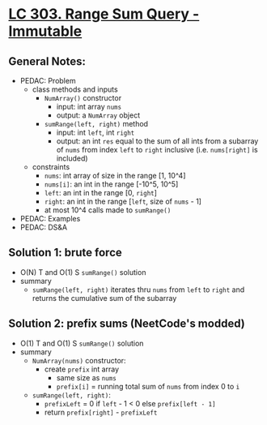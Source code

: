 # [LC 303. Range Sum Query - Immutable](https://leetcode.com/problems/range-sum-query-immutable/)

## General Notes:

- PEDAC: Problem
  - class methods and inputs
    - `NumArray()` constructor
      - input: int array `nums`
      - output: a `NumArray` object
    - `sumRange(left, right)` method
      - input: int `left`, int `right`
      - output: an int `res` equal to the sum of all ints from a subarray of `nums` from index `left` to `right` inclusive (i.e. `nums[right]` is included)
  - constraints
    - `nums`: int array of size in the range \[1, 10^4]
    - `nums[i]`: an int in the range \[-10^5, 10^5]
    - `left`: an int in the range \[0, `right`]
    - `right`: an int in the range \[`left`, size of `nums` - 1]
    - at most 10^4 calls made to `sumRange()`
- PEDAC: Examples
- PEDAC: DS&A

## Solution 1: brute force

- O(N) T and O(1) S `sumRange()` solution
- summary
  - `sumRange(left, right)` iterates thru `nums` from `left` to `right` and returns the cumulative sum of the subarray

## Solution 2: prefix sums (NeetCode's modded)

- O(1) T and O(1) S `sumRange()` solution
- summary
  - `NumArray(nums)` constructor:
    - create `prefix` int array
      - same size as `nums`
      - `prefix[i]` = running total sum of `nums` from index 0 to `i`
  - `sumRange(left, right)`:
    - `prefixLeft` = 0 if `left` - 1 < 0 else `prefix[left - 1]`
    - return `prefix[right]` - `prefixLeft`
